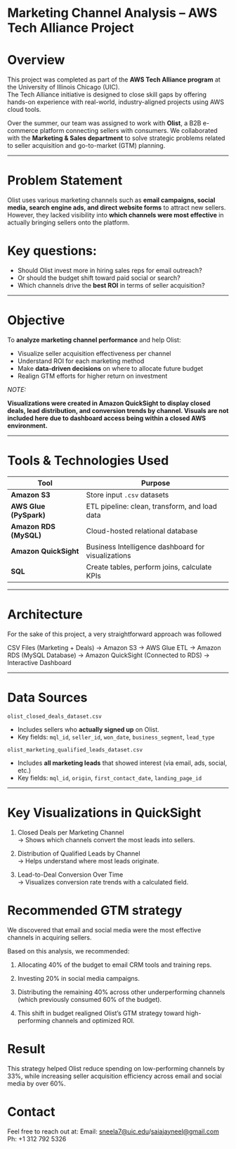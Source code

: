 
# Marketing Channel Analysis – AWS Tech Alliance Project

# Overview

This project was completed as part of the **AWS Tech Alliance program** at the University of Illinois Chicago (UIC).  
The Tech Alliance initiative is designed to close skill gaps by offering hands-on experience with real-world, industry-aligned projects using AWS cloud tools.

Over the summer, our team was assigned to work with **Olist**, a B2B e-commerce platform connecting sellers with consumers. We collaborated with the **Marketing & Sales department** to solve strategic problems related to seller acquisition and go-to-market (GTM) planning.

---

# Problem Statement

Olist uses various marketing channels such as **email campaigns, social media, search engine ads, and direct website forms** to attract new sellers.  
However, they lacked visibility into **which channels were most effective** in actually bringing sellers onto the platform.

# Key questions:
- Should Olist invest more in hiring sales reps for email outreach?
- Or should the budget shift toward paid social or search?
- Which channels drive the **best ROI** in terms of seller acquisition?

---

# Objective

To **analyze marketing channel performance** and help Olist:
- Visualize seller acquisition effectiveness per channel
- Understand ROI for each marketing method
- Make **data-driven decisions** on where to allocate future budget
- Realign GTM efforts for higher return on investment

*NOTE:*

**Visualizations were created in Amazon QuickSight to display closed deals, lead distribution, and conversion trends by channel. Visuals are not included here due to dashboard access being within a closed AWS environment.**

---

# Tools & Technologies Used

| Tool | Purpose |
|------|---------|
| **Amazon S3** | Store input `.csv` datasets |
| **AWS Glue (PySpark)** | ETL pipeline: clean, transform, and load data |
| **Amazon RDS (MySQL)** | Cloud-hosted relational database |
| **Amazon QuickSight** | Business Intelligence dashboard for visualizations |
| **SQL** | Create tables, perform joins, calculate KPIs |

---

# Architecture

For the sake of this project, a very straightforward approach was followed

CSV Files (Marketing + Deals)
->
Amazon S3
->
AWS Glue ETL 
->
Amazon RDS (MySQL Database)
->
Amazon QuickSight (Connected to RDS)
->
Interactive Dashboard


---

# Data Sources

 `olist_closed_deals_dataset.csv`
- Includes sellers who **actually signed up** on Olist.
- Key fields: `mql_id`, `seller_id`, `won_date`, `business_segment`, `lead_type`

 `olist_marketing_qualified_leads_dataset.csv`
- Includes **all marketing leads** that showed interest (via email, ads, social, etc.)
- Key fields: `mql_id`, `origin`, `first_contact_date`, `landing_page_id`

---

# Key Visualizations in QuickSight

1. Closed Deals per Marketing Channel  
   → Shows which channels convert the most leads into sellers.

2. Distribution of Qualified Leads by Channel  
   → Helps understand where most leads originate.

3. Lead-to-Deal Conversion Over Time  
   → Visualizes conversion rate trends with a calculated field.


# Recommended GTM strategy

We discovered that email and social media were the most effective channels in acquiring sellers.

Based on this analysis, we recommended:

1. Allocating 40% of the budget to email CRM tools and training reps.

2. Investing 20% in social media campaigns.

3. Distributing the remaining 40% across other underperforming channels (which previously consumed 60% of the budget).

4. This shift in budget realigned Olist’s GTM strategy toward high-performing channels and optimized ROI.

# Result

This strategy helped Olist reduce spending on low-performing channels by 33%, while increasing seller acquisition efficiency across email and social media by over 60%. 

# Contact

Feel free to reach out at:
  Email: sneela7@uic.edu/saiajayneel@gmail.com
  Ph: +1 312 792 5326

